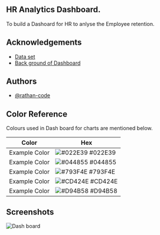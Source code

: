 ## HR Analytics Dashboard.

To build a Dashoard for HR to anlyse the Employee retention.

## Acknowledgements

 - [Data set](https://drive.google.com/file/d/1qdOnNyBVGDtLPWp_zo029OmeL4cJiaDv/view?usp=share_link)
 - [Back ground of Dashboard](https://drive.google.com/file/d/1fhuqXr9U0Lp5OYBK6V8AjE_P6xDCS18D/view?usp=share_link)



## Authors

- [@rathan-code](https://github.com/rathan-code)

## Color Reference

Colours used in Dash board for charts are mentioned below.

| Color             | Hex                                                                |
| ----------------- | ------------------------------------------------------------------ |
| Example Color | ![#022E39](https://via.placeholder.com/10/022E39?text=+) #022E39 |
| Example Color | ![#044855](https://via.placeholder.com/10/044855?text=+) #044855 |
| Example Color | ![#793F4E](https://via.placeholder.com/10/793F4E?text=+) #793F4E |
| Example Color | ![#CD424E](https://via.placeholder.com/10/CD424E?text=+) #CD424E |
| Example Color | ![#D94B58](https://via.placeholder.com/10/D94B58?text=+) #D94B58 |


## Screenshots

![Dash board](https://drive.google.com/file/d/1FWRSoou4vT3zRg3jPVvb2JGzJ6FzvwxW/view?usp=share_link)

